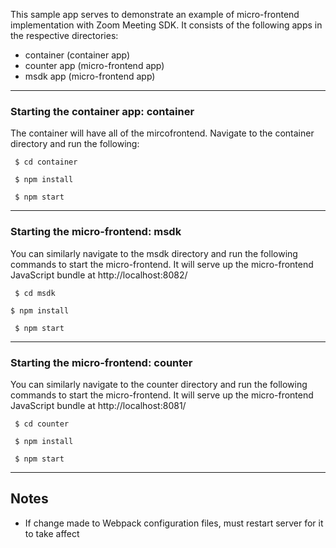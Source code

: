 This sample app serves to demonstrate an example of micro-frontend implementation with Zoom Meeting SDK. It consists of the following apps in the respective directories:

* container (container app)
* counter app (micro-frontend app)
* msdk app  (micro-frontend app)
---

### Starting the container app: container
The container will have all of the mircofrontend. Navigate to the container directory and run the following:

```
 $ cd container 
 
 $ npm install
 
 $ npm start 

```
---
### Starting the micro-frontend: msdk 
You can similarly navigate to the msdk directory and run the following commands to start the micro-frontend. It will serve up the micro-frontend JavaScript bundle at http://localhost:8082/

```
 $ cd msdk  
 
$ npm install
 
 $ npm start 
```

___

### Starting the micro-frontend: counter
You can similarly navigate to the counter directory and run the following commands to start the micro-frontend. It will serve up the micro-frontend JavaScript bundle at http://localhost:8081/

```
 $ cd counter 
 
 $ npm install
 
 $ npm start 
```
---

## Notes
* If change made to Webpack configuration files, must restart server for it to take affect